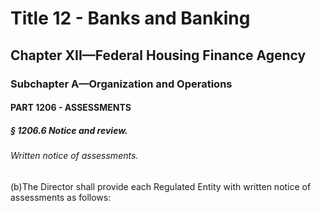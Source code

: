 
# Title 12 - Banks and Banking
## Chapter XII—Federal Housing Finance Agency
### Subchapter A—Organization and Operations
#### PART 1206 - ASSESSMENTS
##### § 1206.6 Notice and review.
###### Written notice of assessments.

(b)The Director shall provide each Regulated Entity with written notice of assessments as follows:
